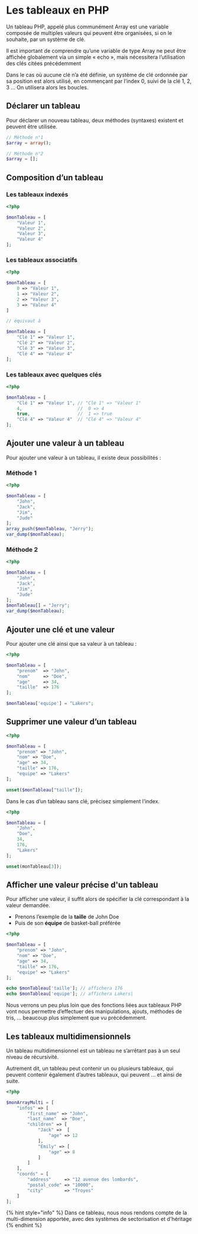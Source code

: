 # Les tableaux en PHP

Un tableau PHP, appelé plus communément Array est une variable composée de multiples valeurs qui peuvent être organisées, si on le souhaite, par un système de clé.​

Il est important de comprendre qu’une variable de type Array ne peut être affichée globalement via un simple « echo », mais nécessitera l’utilisation des clés citées précédemment​

Dans le cas où aucune clé n’a été définie, un système de clé ordonnée par sa position est alors utilisé, en commençant par l’index 0, suivi de la clé 1, 2, 3 … On utilisera alors les boucles.​

## Déclarer un tableau <a href="#declarer-un-tableau" id="declarer-un-tableau"></a>

Pour déclarer un nouveau tableau, deux méthodes (syntaxes) existent et peuvent être utilisée.​

```php
// Méthode n°1
$array = array();

// Méthode n°2
$array = [];
```

## Composition d’un tableau​ <a href="#composition-dun-tableau" id="composition-dun-tableau"></a>

### Les tableaux indexés <a href="#les-tableaux-indexes" id="les-tableaux-indexes"></a>

```php
<?php

$monTableau = [
    "Valeur 1",
    "Valeur 2",
    "Valeur 3",
    "Valeur 4"
];
```

### Les tableaux associatifs <a href="#les-tableaux-associatifs" id="les-tableaux-associatifs"></a>

```php
<?php

$monTableau = [
    0 => "Valeur 1",
    1 => "Valeur 2",
    2 => "Valeur 3",
    3 => "Valeur 4"
]

// équivaut à

$monTableau = [
    "Clé 1" => "Valeur 1",
    "Clé 2" => "Valeur 2",
    "Clé 3" => "Valeur 3",
    "Clé 4" => "Valeur 4"
]; 
```

### Les tableaux avec quelques clés​ <a href="#les-tableaux-avec-quelques-cles" id="les-tableaux-avec-quelques-cles"></a>

```php
<?php

$monTableau = [
    "Clé 1" => "Valeur 1", // "Clé 1" => "Valeur 1"
    4,                     //  0 => 4
    true,                  //  1 => true
    "Clé 4" => "Valeur 4"  // "Clé 4" => "Valeur 4"
];
```

## Ajouter une valeur à un tableau​ <a href="#ajouter-une-valeur-a-un-tableau" id="ajouter-une-valeur-a-un-tableau"></a>

Pour ajouter une valeur à un tableau, il existe deux possibilités :​

### Méthode 1 <a href="#methode-1" id="methode-1"></a>

```php
<?php

$monTableau = [
    "John",
    "Jack",
    "Jim",
    "Jude"
];
array_push($monTableau, "Jerry");
var_dump($monTableau);
```

### Méthode 2 <a href="#methode-2" id="methode-2"></a>

```php
<?php

$monTableau = [
    "John",
    "Jack",
    "Jim",
    "Jude"
];
$monTableau[] = "Jerry";
var_dump($monTableau);
```

## Ajouter une clé et une valeur <a href="#ajouter-une-cle-et-une-valeur" id="ajouter-une-cle-et-une-valeur"></a>

Pour ajouter une clé ainsi que sa valeur à un tableau :​

```php
<?php

$monTableau = [
    "prenom"  => "John",
    "nom"     => "Doe",
    "age"     => 34,
    "taille"  => 176
];

$monTableau['equipe'] = "Lakers";
```

## Supprimer une valeur d’un tableau​ <a href="#supprimer-une-valeur-dun-tableau" id="supprimer-une-valeur-dun-tableau"></a>

```php
<?php

$monTableau = [
    "prenom" => "John",
    "nom" => "Doe",
    "age" => 34,
    "taille" => 176,
    "equipe" => "Lakers"
];

unset($monTableau["taille"]);​
```

Dans le cas d’un tableau sans clé, précisez simplement l’index.

```php
<?php

$monTableau = [
    "John",
    "Doe",
    34,
    176,
    "Lakers"
];

unset(monTableau[3]);
```

## Afficher une valeur précise d'un tableau <a href="#afficher-une-valeur-precise-dun-tableau" id="afficher-une-valeur-precise-dun-tableau"></a>

Pour afficher une valeur, il suffit alors de spécifier la clé correspondant à la valeur demandée.​

* Prenons l’exemple de la **taille** de John Doe​
* Puis de son **équipe** de basket-ball préférée​

```php
<?php

$monTableau = [
    "prenom" => "John",
    "nom" => "Doe",
    "age" => 34,
    "taille" => 176,
    "equipe" => "Lakers"
];

echo $monTableau['taille']; // affichera 176
echo $monTableau['equipe']; // affichera Lakers|
```

Nous verrons un peu plus loin que des fonctions liées aux tableaux PHP vont nous permettre d’effectuer des manipulations, ajouts, méthodes de tris, … beaucoup plus simplement que vu précédemment.​

## Les tableaux multidimensionnels​ <a href="#les-tableaux-multidimensionnels" id="les-tableaux-multidimensionnels"></a>

Un tableau multidimensionnel est un tableau ne s’arrêtant ​pas à un seul niveau de récursivité.​

Autrement dit, un tableau peut contenir un ou plusieurs tableaux, qui peuvent contenir également d’autres tableaux, qui peuvent …​ et ainsi de suite.

```php
<?php

$monArrayMulti = [
    "infos" => [
        "first_name" => "John",
        "last_name"  => "Doe",
        "children" => [
            "Jack" =>  [
                "age" => 12
            ],
            "Emily" => [
                "age" => 8
            ]
        ]
    ],
    "coords" = [
        "address"     => "12 avenue des lombards",
        "postal_code" => "10000",
        "city"        => "Troyes"
    ]
]; 
```

{% hint style="info" %}
Dans ce tableau, nous nous rendons compte de la multi-dimension apportée, avec des systèmes de sectorisation et d'héritage
{% endhint %}
